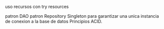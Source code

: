uso recursos con try resources

patron DAO
patron Repository
Singleton para garantizar una unica instancia de conexion a la base de datos
Principios ACID.